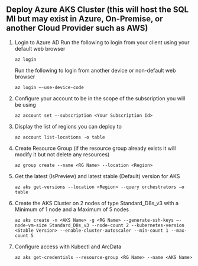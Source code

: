 ## Deploy Azure AKS Cluster (this will host the SQL MI but may exist in Azure, On-Premise, or another Cloud Provider such as AWS)

1.	Login to Azure AD
    Run the following to login from your client using your default web browser
    ```text
    az login
    ```
    Run the following to login from another device or non-default web browser    
      ```text
    az login –-use-device-code
    ```

2.	Configure your account to be in the scope of the subscription you will be using

    ```text
    az account set –-subscription <Your Subscription Id>
    ```

3. Display the list of regions you can deploy to

    ```text
	az account list-locations -o table
    ```

4. Create Resource Group (if the resource group already exists it will modify it but not delete any resources)

    ```text
	az group create --name <RG Name> --location <Region>
    ```

5.	Get the latest (IsPreview) and latest stable (Default) version for AKS

    ```text 
    az aks get-versions --location <Region> --query orchestrators –o table
    ```
6.	Create the AKS Cluster on 2 nodes of type Standard_D8s_v3 with a Minimum of 1 node and a Maximum of 5 nodes
    ```text
    az aks create -n <AKS Name> -g <RG Name> --generate-ssh-keys –-node-vm-size Standard_D8s_v3 --node-count 2 --kubernetes-version <Stable Version> --enable-cluster-autoscaler --min-count 1 --max-count 5
    ```
7.	Configure access with Kubectl and ArcData

    ```text
    az aks get-credentials --resource-group <RG Name> --name <AKS Name>
    ```
